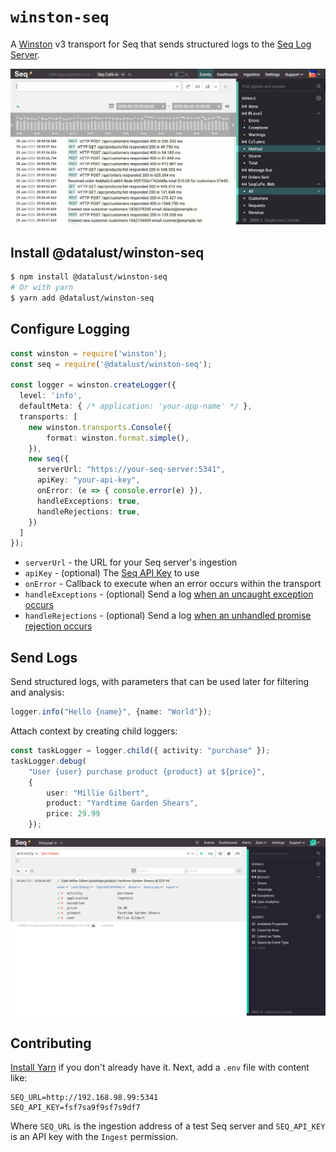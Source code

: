 # `winston-seq`

A [Winston](https://github.com/winstonjs/winston) v3 transport for Seq that sends structured logs to the [Seq Log Server](https://datalust.co/seq).

![Structured logging with Seq](assets/seq-log-search-feature-2220w.gif)

## Install @datalust/winston-seq

```sh
$ npm install @datalust/winston-seq
# Or with yarn
$ yarn add @datalust/winston-seq
```

## Configure Logging

```ts
const winston = require('winston');
const seq = require('@datalust/winston-seq');

const logger = winston.createLogger({
  level: 'info',
  defaultMeta: { /* application: 'your-app-name' */ },
  transports: [
    new winston.transports.Console({
        format: winston.format.simple(),
    }),
    new seq({
      serverUrl: "https://your-seq-server:5341",
      apiKey: "your-api-key",
      onError: (e => { console.error(e) }),
      handleExceptions: true,
      handleRejections: true,
    })
  ]
});
```

* `serverUrl` - the URL for your Seq server's ingestion
* `apiKey` - (optional) The [Seq API Key](https://docs.datalust.co/docs/getting-logs-into-seq#api-keys) to use
* `onError` - Callback to execute when an error occurs within the transport 
* `handleExceptions` - (optional) Send a log [when an uncaught exception occurs](https://github.com/winstonjs/winston#handling-uncaught-exceptions-with-winston)
* `handleRejections` - (optional) Send a log [when an unhandled promise rejection occurs](https://github.com/winstonjs/winston#handling-uncaught-promise-rejections-with-winston)

## Send Logs

Send structured logs, with parameters that can be used later for filtering and analysis:

```ts
logger.info("Hello {name}", {name: "World"});
```

Attach context by creating child loggers:

```ts
const taskLogger = logger.child({ activity: "purchase" });
taskLogger.debug(
    "User {user} purchase product {product} at ${price}", 
    {
        user: "Millie Gilbert",
        product: "Yardtime Garden Shears",
        price: 29.99
    });
```

![An event in Seq](assets/purchase.png)

## Contributing

[Install Yarn](https://yarnpkg.com/getting-started/install) if you don't already have it. Next, add a `.env` file with content like:

```
SEQ_URL=http://192.168.98.99:5341
SEQ_API_KEY=fsf7sa9f9sf7s9df7
```

Where `SEQ_URL` is the ingestion address of a test Seq server and `SEQ_API_KEY` is an API key with the `Ingest` permission. 